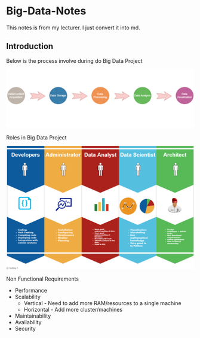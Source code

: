 # Big-Data-Notes

This notes is from my lecturer. I just convert it into md.

## Introduction

Below is the process involve during do Big Data Project

![Big Data Flow](https://github.com/ariffyasri/Big-Data-Notes/blob/master/img/data-flow.png)

Roles in Big Data Project

![Roles Big Data](https://github.com/ariffyasri/Big-Data-Notes/blob/master/img/roles-big-data.png)

Non Functional Requirements

- Performance
- Scalability
  -  Vertical  - Need to add more RAM/resources to a single machine
  -  Horizontal - Add more cluster/machines
- Maintainability
- Availability
- Security
